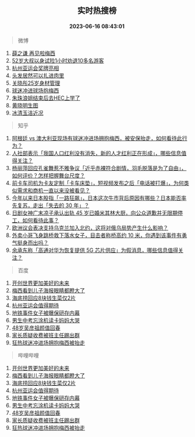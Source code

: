 <div align="center"><h2>实时热搜榜</h2><h4>2023-06-16 08:43:01</h4></div>

> 微博  

1. [薛之谦 再见啦梅西](https://s.weibo.com/weibo?q=%E8%96%9B%E4%B9%8B%E8%B0%A6%20%E5%86%8D%E8%A7%81%E5%95%A6%E6%A2%85%E8%A5%BF&t=31&band_rank=1&Refer=top)<br />
2. [52岁大叔以身试险1小时劝退10多名游客](https://s.weibo.com/weibo?q=%2352%E5%B2%81%E5%A4%A7%E5%8F%94%E4%BB%A5%E8%BA%AB%E8%AF%95%E9%99%A91%E5%B0%8F%E6%97%B6%E5%8A%9D%E9%80%8010%E5%A4%9A%E5%90%8D%E6%B8%B8%E5%AE%A2%23&t=31&band_rank=2&Refer=top)<br />
3. [杭州亚运会奖牌亮相](https://s.weibo.com/weibo?q=%23%E6%9D%AD%E5%B7%9E%E4%BA%9A%E8%BF%90%E4%BC%9A%E5%A5%96%E7%89%8C%E4%BA%AE%E7%9B%B8%23&t=31&band_rank=3&Refer=top)<br />
4. [头发居然可以扎进肉里](https://s.weibo.com/weibo?q=%23%E5%A4%B4%E5%8F%91%E5%B1%85%E7%84%B6%E5%8F%AF%E4%BB%A5%E6%89%8E%E8%BF%9B%E8%82%89%E9%87%8C%23&t=31&band_rank=4&Refer=top)<br />
5. [关晓彤25岁身材管理](https://s.weibo.com/weibo?q=%23%E5%85%B3%E6%99%93%E5%BD%A425%E5%B2%81%E8%BA%AB%E6%9D%90%E7%AE%A1%E7%90%86%23&t=31&band_rank=5&Refer=top)<br />
6. [球迷冲进球场抱梅西](https://s.weibo.com/weibo?q=%23%E7%90%83%E8%BF%B7%E5%86%B2%E8%BF%9B%E7%90%83%E5%9C%BA%E6%8A%B1%E6%A2%85%E8%A5%BF%23&t=31&band_rank=6&Refer=top)<br />
7. [朱珠浪姐结束后去HEC上学了](https://s.weibo.com/weibo?q=%23%E6%9C%B1%E7%8F%A0%E6%B5%AA%E5%A7%90%E7%BB%93%E6%9D%9F%E5%90%8E%E5%8E%BBHEC%E4%B8%8A%E5%AD%A6%E4%BA%86%23&t=31&band_rank=7&Refer=top)<br />
8. [黄晓明生图](https://s.weibo.com/weibo?q=%E9%BB%84%E6%99%93%E6%98%8E%E7%94%9F%E5%9B%BE&t=31&band_rank=8&Refer=top)<br />
9. [冰清玉洁近况](https://s.weibo.com/weibo?q=%E5%86%B0%E6%B8%85%E7%8E%89%E6%B4%81%E8%BF%91%E5%86%B5&t=31&band_rank=9&Refer=top)<br />

> 知乎  

1. [阿根廷 vs 澳大利亚现场有球迷冲进场拥抱梅西，被安保抬走，如何看待此行为？](https://www.zhihu.com/question/606862192)<br />
2. [人社部表示「我国人口红利没有消失，新的人才红利正在形成」，哪些信息值得关注？](https://www.zhihu.com/question/606658603)<br />
3. [杨丽萍回应孔雀舞惹不雅争议「近乎赤裸符合剧情，羽毛脱落是为了自由」，如何评价？怎样把握舞台尺度？](https://www.zhihu.com/question/606793449)<br />
4. [前卡车司机为卡友定制「卡车床垫」，短视频发布之后「电话被打爆」，为何类似需求和商机一直以来没被看见？](https://www.zhihu.com/question/606211544)<br />
5. [今年以来日本股指「一路狂飙」，日本这次牛市背后原因有哪些？日本能否率先复苏，走出「失去的 30 年」？](https://www.zhihu.com/question/606805273)<br />
6. [日剧女神广末凉子承认出轨 45 岁已婚米其林大厨，向公众道歉并无限期停工，如何看待此事？](https://www.zhihu.com/question/606579409)<br />
7. [欧洲议会表决支持乌克兰加入北约，这将对俄乌局势产生什么影响？](https://www.zhihu.com/question/606845963)<br />
8. [外卖小哥飞身跳桥救下落水女子，目击者称桥高约 10 米，你遇到该事件有勇气挺身而出吗？](https://www.zhihu.com/question/606450509)<br />
9. [余承东称「高通对华为恢复提供 5G 芯片供应」为假消息，哪些信息值得关注？](https://www.zhihu.com/question/606369612)<br />

> 百度  

1. [开创世界更加美好的未来](https://www.baidu.com/s?wd=%E5%BC%80%E5%88%9B%E4%B8%96%E7%95%8C%E6%9B%B4%E5%8A%A0%E7%BE%8E%E5%A5%BD%E7%9A%84%E6%9C%AA%E6%9D%A5&sa=fyb_news&rsv_dl=fyb_news)<br />
2. [梅西看到儿子海报眼睛都瞪大了](https://www.baidu.com/s?wd=%E6%A2%85%E8%A5%BF%E7%9C%8B%E5%88%B0%E5%84%BF%E5%AD%90%E6%B5%B7%E6%8A%A5%E7%9C%BC%E7%9D%9B%E9%83%BD%E7%9E%AA%E5%A4%A7%E4%BA%86&sa=fyb_news&rsv_dl=fyb_news)<br />
3. [海底捞回应8块钱生菜仅2片](https://www.baidu.com/s?wd=%E6%B5%B7%E5%BA%95%E6%8D%9E%E5%9B%9E%E5%BA%948%E5%9D%97%E9%92%B1%E7%94%9F%E8%8F%9C%E4%BB%852%E7%89%87&sa=fyb_news&rsv_dl=fyb_news)<br />
4. [杭州亚运会值得期待](https://www.baidu.com/s?wd=%E6%9D%AD%E5%B7%9E%E4%BA%9A%E8%BF%90%E4%BC%9A%E5%80%BC%E5%BE%97%E6%9C%9F%E5%BE%85&sa=fyb_news&rsv_dl=fyb_news)<br />
5. [地铁事件女子被曝保研存内幕](https://www.baidu.com/s?wd=%E5%9C%B0%E9%93%81%E4%BA%8B%E4%BB%B6%E5%A5%B3%E5%AD%90%E8%A2%AB%E6%9B%9D%E4%BF%9D%E7%A0%94%E5%AD%98%E5%86%85%E5%B9%95&sa=fyb_news&rsv_dl=fyb_news)<br />
6. [男生中考忘涂机读卡妈妈大哭](https://www.baidu.com/s?wd=%E7%94%B7%E7%94%9F%E4%B8%AD%E8%80%83%E5%BF%98%E6%B6%82%E6%9C%BA%E8%AF%BB%E5%8D%A1%E5%A6%88%E5%A6%88%E5%A4%A7%E5%93%AD&sa=fyb_news&rsv_dl=fyb_news)<br />
7. [48岁吴彦祖颜值回春](https://www.baidu.com/s?wd=48%E5%B2%81%E5%90%B4%E5%BD%A6%E7%A5%96%E9%A2%9C%E5%80%BC%E5%9B%9E%E6%98%A5&sa=fyb_news&rsv_dl=fyb_news)<br />
8. [家长质疑收费被班主任踢出群](https://www.baidu.com/s?wd=%E5%AE%B6%E9%95%BF%E8%B4%A8%E7%96%91%E6%94%B6%E8%B4%B9%E8%A2%AB%E7%8F%AD%E4%B8%BB%E4%BB%BB%E8%B8%A2%E5%87%BA%E7%BE%A4&sa=fyb_news&rsv_dl=fyb_news)<br />
9. [狂热球迷冲进场拥抱梅西被抬走](https://www.baidu.com/s?wd=%E7%8B%82%E7%83%AD%E7%90%83%E8%BF%B7%E5%86%B2%E8%BF%9B%E5%9C%BA%E6%8B%A5%E6%8A%B1%E6%A2%85%E8%A5%BF%E8%A2%AB%E6%8A%AC%E8%B5%B0&sa=fyb_news&rsv_dl=fyb_news)<br />

> 哔哩哔哩  

1. [开创世界更加美好的未来](https://www.baidu.com/s?wd=%E5%BC%80%E5%88%9B%E4%B8%96%E7%95%8C%E6%9B%B4%E5%8A%A0%E7%BE%8E%E5%A5%BD%E7%9A%84%E6%9C%AA%E6%9D%A5&sa=fyb_news&rsv_dl=fyb_news)<br />
2. [梅西看到儿子海报眼睛都瞪大了](https://www.baidu.com/s?wd=%E6%A2%85%E8%A5%BF%E7%9C%8B%E5%88%B0%E5%84%BF%E5%AD%90%E6%B5%B7%E6%8A%A5%E7%9C%BC%E7%9D%9B%E9%83%BD%E7%9E%AA%E5%A4%A7%E4%BA%86&sa=fyb_news&rsv_dl=fyb_news)<br />
3. [海底捞回应8块钱生菜仅2片](https://www.baidu.com/s?wd=%E6%B5%B7%E5%BA%95%E6%8D%9E%E5%9B%9E%E5%BA%948%E5%9D%97%E9%92%B1%E7%94%9F%E8%8F%9C%E4%BB%852%E7%89%87&sa=fyb_news&rsv_dl=fyb_news)<br />
4. [杭州亚运会值得期待](https://www.baidu.com/s?wd=%E6%9D%AD%E5%B7%9E%E4%BA%9A%E8%BF%90%E4%BC%9A%E5%80%BC%E5%BE%97%E6%9C%9F%E5%BE%85&sa=fyb_news&rsv_dl=fyb_news)<br />
5. [地铁事件女子被曝保研存内幕](https://www.baidu.com/s?wd=%E5%9C%B0%E9%93%81%E4%BA%8B%E4%BB%B6%E5%A5%B3%E5%AD%90%E8%A2%AB%E6%9B%9D%E4%BF%9D%E7%A0%94%E5%AD%98%E5%86%85%E5%B9%95&sa=fyb_news&rsv_dl=fyb_news)<br />
6. [男生中考忘涂机读卡妈妈大哭](https://www.baidu.com/s?wd=%E7%94%B7%E7%94%9F%E4%B8%AD%E8%80%83%E5%BF%98%E6%B6%82%E6%9C%BA%E8%AF%BB%E5%8D%A1%E5%A6%88%E5%A6%88%E5%A4%A7%E5%93%AD&sa=fyb_news&rsv_dl=fyb_news)<br />
7. [48岁吴彦祖颜值回春](https://www.baidu.com/s?wd=48%E5%B2%81%E5%90%B4%E5%BD%A6%E7%A5%96%E9%A2%9C%E5%80%BC%E5%9B%9E%E6%98%A5&sa=fyb_news&rsv_dl=fyb_news)<br />
8. [家长质疑收费被班主任踢出群](https://www.baidu.com/s?wd=%E5%AE%B6%E9%95%BF%E8%B4%A8%E7%96%91%E6%94%B6%E8%B4%B9%E8%A2%AB%E7%8F%AD%E4%B8%BB%E4%BB%BB%E8%B8%A2%E5%87%BA%E7%BE%A4&sa=fyb_news&rsv_dl=fyb_news)<br />
9. [狂热球迷冲进场拥抱梅西被抬走](https://www.baidu.com/s?wd=%E7%8B%82%E7%83%AD%E7%90%83%E8%BF%B7%E5%86%B2%E8%BF%9B%E5%9C%BA%E6%8B%A5%E6%8A%B1%E6%A2%85%E8%A5%BF%E8%A2%AB%E6%8A%AC%E8%B5%B0&sa=fyb_news&rsv_dl=fyb_news)<br />
